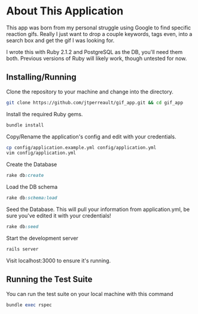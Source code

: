 About This Application
======================

This app was born from my personal struggle using Google to find specific
reaction gifs. Really I just want to drop a couple keywords, tags even,
into a search box and get the gif I was looking for.

I wrote this with Ruby 2.1.2 and PostgreSQL as the DB, you'll need them
both. Previous versions of Ruby will likely work, though untested for now.

Installing/Running
------------------
Clone the repository to your machine and change into the directory.
```bash
git clone https://github.com/jtperreault/gif_app.git && cd gif_app
```

Install the required Ruby gems.
```ruby
bundle install
```

Copy/Rename the application's config and edit with your credentials.
```bash
cp config/application.example.yml config/application.yml
vim config/application.yml
```

Create the Database
```ruby
rake db:create
```

Load the DB schema
```ruby
rake db:schema:load
```

Seed the Database. This will pull your information from application.yml,
be sure you've edited it with your credentials!
```ruby
rake db:seed
```

Start the development server
```ruby
rails server
```

Visit localhost:3000 to ensure it's running.

Running the Test Suite
----------------------

You can run the test suite on your local machine with this command
```ruby
bundle exec rspec
```

